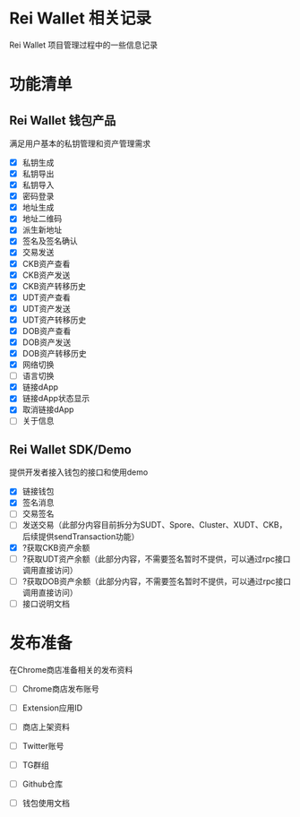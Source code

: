 # Rei Wallet 相关记录

Rei Wallet 项目管理过程中的一些信息记录

# 功能清单
## Rei Wallet 钱包产品
满足用户基本的私钥管理和资产管理需求
- [x]  私钥生成
- [x]  私钥导出
- [x]  私钥导入
- [x]  密码登录
- [x]  地址生成
- [x]  地址二维码
- [x]  派生新地址
- [x]  签名及签名确认
- [x]  交易发送
- [x]  CKB资产查看
- [x]  CKB资产发送
- [x]  CKB资产转移历史
- [x]  UDT资产查看
- [x]  UDT资产发送
- [x]  UDT资产转移历史
- [x]  DOB资产查看
- [x]  DOB资产发送
- [x]  DOB资产转移历史
- [x]  网络切换
- [ ]  语言切换
- [x]  链接dApp
- [x]  链接dApp状态显示
- [x]  取消链接dApp
- [ ] 关于信息

## Rei Wallet SDK/Demo
提供开发者接入钱包的接口和使用demo
- [x]  链接钱包
- [x]  签名消息
- [ ] 交易签名
- [ ] 发送交易（此部分内容目前拆分为SUDT、Spore、Cluster、XUDT、CKB，后续提供sendTransaction功能）
- [x] ?获取CKB资产余额
- [ ] ?获取UDT资产余额（此部分内容，不需要签名暂时不提供，可以通过rpc接口调用直接访问）
- [ ] ?获取DOB资产余额（此部分内容，不需要签名暂时不提供，可以通过rpc接口调用直接访问）
- [ ] 接口说明文档

# 发布准备
在Chrome商店准备相关的发布资料
- [ ] Chrome商店发布账号
- [ ] Extension应用ID
- [ ] 商店上架资料
- [ ] Twitter账号
- [ ] TG群组
- [ ] Github仓库
- [ ] 钱包使用文档



